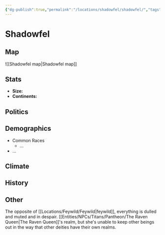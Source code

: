 ```yaml
---
{"dg-publish":true,"permalink":"/locations/shadowfel/shadowfel/","tags":["Location","Plane"]}
---
```



# Shadowfel
## Map
![[Shadowfel map\|Shadowfel map]]
## Stats
- **Size:** 
- **Continents:**
    

## Politics

## Demographics
- Common Races
    - ...
- ...

## Climate

## History

## Other 
The opposite of [[Locations/Feywild/Feywild\|feywild]], everything is dulled and muted and in despair. [[Entities/NPCs/Titans/Pantheon/The Raven Queen\|The Raven Queen]]'s realm, but she's unable to keep other beings out in the way that other deities have their own realms. 
